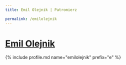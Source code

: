 ```yaml
---
title: Emil Olejnik | Patromierz

permalink: /emilolejnik
---
```


# [Emil Olejnik](https://patronite.pl/emilolejnik)

{% include profile.md name="emilolejnik" prefix="e" %}
